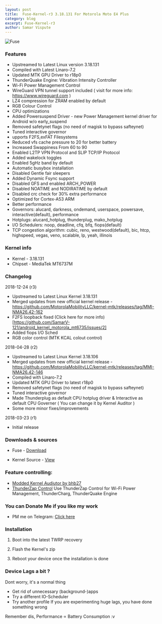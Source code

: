 ```yaml
---
layout: post
title:  Fuse-Kernel-r3 3.18.131 For Motorola Moto E4 Plus
category: blog
excerpt: Fuse-Kernel-r3
author: Samar Vispute
---
```


![Fuse](https://2.bp.blogspot.com/-S6utd9l5MWs/WakT7Iy6goI/AAAAAAAAFFY/3EUkZJsHDAMVud1QI8BlRS-UC9s7Ce8nQCLcBGAs/s640/fuse-asheville-logo-design.png)

### Features
* Upstreamed to Latest Linux version 3.18.131
* Compiled with Latest Linaro-7.2
* Updated MTK GPU Driver to r18p0
* ThunderQuake Engine: Vibration Intensity Controller 
* Wi-Fi Power Management Control
* WireGuard VPN tunnel support included ( visit for more info: https://www.wireguard.com )
* LZ4 compression for ZRAM enabled by default
* RGB Colour Control
* CPU optimizations
* Added Powersuspend Driver - new Power Management kernel driver for Android w/o early_suspend
* Removed safetynet flags (no need of magisk to bypass safteynet)
* Tuned interactive governor
* upports F2FS,exFAT Filesystems
* Reduced vfs cache pressure to 20 for better battery
* Increased Swappiness From 60 to 90
* Enabled L2TP VPN Protocol and SLIP TCP/IP Protocol
* Added wakelock toggles
* Enabled 5gHz band by default
* Automatic busybox installation
* Disabled Gentle fair sleepers
* Added Dynamic Fsync support
* Disabled GFS and enabled ARCH_POWER
* Disabled NOATIME and NODIRATIME by default
* Disabled crc check for 30% extra performance
* Optimized for Cortex-A53 ARM 
* Better performance
* Governors: alucard, darkness, ondemand, userspace, powersave, interactive(default), performance
* Hotplugs: alucard_hotplug, thunderplug, mako_hotplug
* I/O Schedulers: noop, deadline, cfq, bfq, fiops(default)
* TCP congestion algorithm: cubic, reno, westwood(default), bic, htcp, highspeed, vegas, veno, scalable, lp, yeah, illinois

### Kernel info
* Kernel - 3.18.131
* Chipset - MediaTek MT6737M

### Changelog
2018-12-24 (r3)
* Upstreamed to Latest Linux Kernel 3.18.131
* Merged updates from new official kernel release - https://github.com/MotorolaMobilityLLC/kernel-mtk/releases/tag/MMI-NMA26.42-162
* F2FS loopback fixed (Click here for more info)[https://github.com/SamarV-121/android_kernel_motorola_mt6735/issues/2]
* Added fiops I/O Sched
* RGB color control (MTK KCAL colout control)

2018-04-28 (r2)
* Upstreamed to Latest Linux Kernel 3.18.106
* Merged updates from new official kernel release - https://github.com/MotorolaMobilityLLC/kernel-mtk/releases/tag/MMI-NMA26.42-146
* Compiled with Linaro-7.2
* Updated MTK GPU Driver to latest r18p0
* Removed safetynet flags (no need of magisk to bypass safteynet)
* Tuned interactive governor
* Made Thunderplug as default CPU hotplug driver & Interactive as default CPU Governer ( You can change it by Kernel Auditor )
* Some more minor fixes/improvements

2018-03-23 (r1)
* Initial release 

### Downloads & sources
* Fuse - [Download](https://www.androidfilehost.com/?fid=11410963190603881393)

* Kernel Source - [View](https://github.com/SamarV-121/android_kernel_motorola_nicklaus)

### Feature controlling:
* [Modded Kernel Audiutor by bhb27](https://androidfilehost.com/?fid=962187416754468732) 
* [ThunderZap Control](https://play.google.com/store/apps/details?id=com.varun.thunderzapcontrol&hl=en_IN) Use ThunderZap Control for Wi-Fi Power Management, ThunderCharg, ThunderQuake Engine

### You can Donate Me if you like my work
* PM me on Telegram: [Click here](https://web.telegram.org/#/im?p=@SamarV121)

### Installation
1) Boot into the latest TWRP recovery

2) Flash the Kernel's zip

4) Reboot your device once the installation is done

### Device Lags a bit ?
Dont worry, it's a normal thing
* Get rid of unnecessary (background-)apps
* Try a different IO-Scheduler
* Try another profile
If you are experimenting huge lags, you have done something wrong

Remember dis, Performance ∝ Battery Consumption :v 
